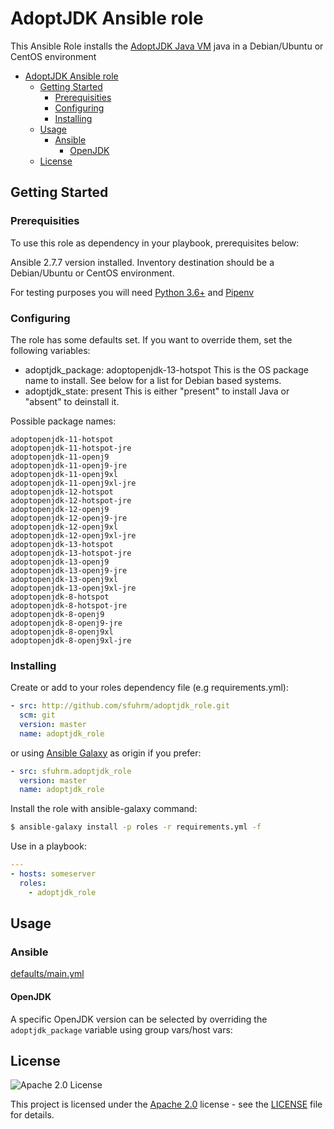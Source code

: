 # AdoptJDK Ansible role

This Ansible Role installs the [AdoptJDK Java VM](https://adoptopenjdk.net/) java in a Debian/Ubuntu or CentOS environment

- [AdoptJDK Ansible role](#adoptjdk-ansible-role)
  - [Getting Started](#getting-started)
    - [Prerequisities](#prerequisities)
    - [Configuring](#configuring)
    - [Installing](#installing)
  - [Usage](#usage)
    - [Ansible](#ansible)
      - [OpenJDK](#openjdk)
  - [License](#license)

## Getting Started

### Prerequisities

To use this role as dependency in your playbook, prerequisites below:

Ansible 2.7.7 version installed.
Inventory destination should be a Debian/Ubuntu or CentOS environment.

For testing purposes you will need [Python 3.6+](https://www.python.org/downloads/release/python-368/) and [Pipenv](https://github.com/pypa/pipenv)

### Configuring

The role has some defaults set. If you want to override them, set the following variables:

* adoptjdk_package: adoptopenjdk-13-hotspot
  This is the OS package name to install.
  See below for a list for Debian based systems.
* adoptjdk_state: present
  This is either "present" to install Java or "absent" to deinstall it.

Possible package names:

```
adoptopenjdk-11-hotspot
adoptopenjdk-11-hotspot-jre
adoptopenjdk-11-openj9
adoptopenjdk-11-openj9-jre
adoptopenjdk-11-openj9xl
adoptopenjdk-11-openj9xl-jre
adoptopenjdk-12-hotspot
adoptopenjdk-12-hotspot-jre
adoptopenjdk-12-openj9
adoptopenjdk-12-openj9-jre
adoptopenjdk-12-openj9xl
adoptopenjdk-12-openj9xl-jre
adoptopenjdk-13-hotspot
adoptopenjdk-13-hotspot-jre
adoptopenjdk-13-openj9
adoptopenjdk-13-openj9-jre
adoptopenjdk-13-openj9xl
adoptopenjdk-13-openj9xl-jre
adoptopenjdk-8-hotspot
adoptopenjdk-8-hotspot-jre
adoptopenjdk-8-openj9
adoptopenjdk-8-openj9-jre
adoptopenjdk-8-openj9xl
adoptopenjdk-8-openj9xl-jre
```

### Installing

Create or add to your roles dependency file (e.g requirements.yml):

```yml
- src: http://github.com/sfuhrm/adoptjdk_role.git
  scm: git
  version: master
  name: adoptjdk_role
```

or using [Ansible Galaxy](https://galaxy.ansible.com/sfuhrm/adoptjdk_role/) as origin if you prefer:

```yml
- src: sfuhrm.adoptjdk_role
  version: master
  name: adoptjdk_role
```


Install the role with ansible-galaxy command:

```sh
$ ansible-galaxy install -p roles -r requirements.yml -f
```

Use in a playbook:

```yml
---
- hosts: someserver
  roles:
    - adoptjdk_role
```

## Usage

### Ansible

[defaults/main.yml](https://github.com/sfuhrm/adoptjdk_role/blob/master/defaults/main.yml)

#### OpenJDK

A specific OpenJDK version can be selected by overriding the `adoptjdk_package` variable using group vars/host vars:

## License

![Apache 2.0 License](https://img.shields.io/hexpm/l/plug.svg)

This project is licensed under the [Apache 2.0](https://www.apache.org/licenses/LICENSE-2.0) license - see the [LICENSE](LICENSE) file for details.

